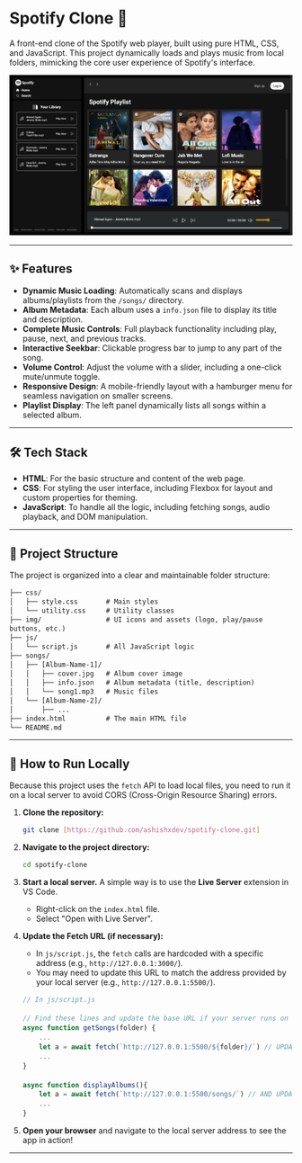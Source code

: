 # Spotify Clone 🎵

A front-end clone of the Spotify web player, built using pure HTML, CSS, and JavaScript. This project dynamically loads and plays music from local folders, mimicking the core user experience of Spotify's interface.

![Spotify Clone Screenshot](cover.png)

---

## ✨ Features

* **Dynamic Music Loading**: Automatically scans and displays albums/playlists from the `/songs/` directory.
* **Album Metadata**: Each album uses a `info.json` file to display its title and description.
* **Complete Music Controls**: Full playback functionality including play, pause, next, and previous tracks.
* **Interactive Seekbar**: Clickable progress bar to jump to any part of the song.
* **Volume Control**: Adjust the volume with a slider, including a one-click mute/unmute toggle.
* **Responsive Design**: A mobile-friendly layout with a hamburger menu for seamless navigation on smaller screens.
* **Playlist Display**: The left panel dynamically lists all songs within a selected album.

---

## 🛠️ Tech Stack

* **HTML**: For the basic structure and content of the web page.
* **CSS**: For styling the user interface, including Flexbox for layout and custom properties for theming.
* **JavaScript**: To handle all the logic, including fetching songs, audio playback, and DOM manipulation.

---

## 📂 Project Structure

The project is organized into a clear and maintainable folder structure:
```spotify-clone/
├── css/
│   ├── style.css       # Main styles
│   └── utility.css     # Utility classes
├── img/                # UI icons and assets (logo, play/pause buttons, etc.)
├── js/
│   └── script.js       # All JavaScript logic
├── songs/
│   ├── [Album-Name-1]/
│   │   ├── cover.jpg   # Album cover image
│   │   ├── info.json   # Album metadata (title, description)
│   │   └── song1.mp3   # Music files
│   └── [Album-Name-2]/
│       ├── ...
├── index.html          # The main HTML file
└── README.md
```
---

## 🚀 How to Run Locally

Because this project uses the `fetch` API to load local files, you need to run it on a local server to avoid CORS (Cross-Origin Resource Sharing) errors.

1.  **Clone the repository:**
    ```bash
    git clone [https://github.com/ashishxdev/spotify-clone.git]
    ```

2.  **Navigate to the project directory:**
    ```bash
    cd spotify-clone
    ```

3.  **Start a local server.** A simple way is to use the **Live Server** extension in VS Code.
    * Right-click on the `index.html` file.
    * Select "Open with Live Server".

4.  **Update the Fetch URL (if necessary):**
    * In `js/script.js`, the `fetch` calls are hardcoded with a specific address (e.g., `http://127.0.0.1:3000/`).
    * You may need to update this URL to match the address provided by your local server (e.g., `http://127.0.0.1:5500/`).

    ```javascript
    // In js/script.js
    
    // Find these lines and update the base URL if your server runs on a different port
    async function getSongs(folder) {
        ...
        let a = await fetch(`http://127.0.0.1:5500/${folder}/`) // UPDATE THIS
        ...
    }

    async function displayAlbums(){
        let a = await fetch(`http://127.0.0.1:5500/songs/`) // AND UPDATE THIS
        ...
    }
    ```

5.  **Open your browser** and navigate to the local server address to see the app in action!
---
